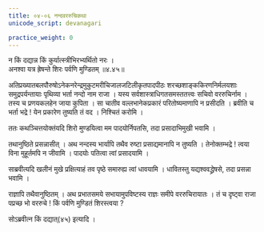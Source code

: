 ```yaml
---
title: ०४-०६ नन्दवररुचिकथा
unicode_script: devanagari

practice_weight: 0
---
```

न किं दद्यान्न किं कुर्यात्स्त्रीभिरभ्यर्थितो नरः ।  
अनश्वा यत्र ह्रेषन्ते शिरः पर्वणि मुण्डितम् ॥४.४५॥

अतिप्रख्यातबलपौरुषोऽनेकनरेन्द्रमुकुटमरीचिजालजटिलीकृतपादपीठः शरच्छशाङ्ककिरणनिर्मलयशाः समुद्रपर्यन्तायाः पृथिव्या भर्ता नन्दो नाम राजा । यस्य सर्वशास्त्राधिगतसमस्ततत्त्वः सचिवो वररुचिर्नाम । तस्य च प्रणयकलहेन जाया कुपिता । सा चातीव वल्लभानेकप्रकारं परितोष्यमाणापि न प्रसीदति । ब्रवीति च भर्ता भद्रे ! येन प्रकारेण तुष्यति तं वद । निश्चितं करोमि ।  

ततः कथञ्चित्तयोक्तंयदि शिरो मुण्डयित्वा मम पादयोर्निपतसि, तदा प्रसादाभिमुखी भवामि ।  

तथानुष्ठिते प्रसन्नासीत् । अथ नन्दस्य भार्यापि तथैव रुष्टा प्रसाद्यमानापि न तुष्यति । तेनोक्तम्भद्रे ! त्वया विना मुहूर्तमपि न जीवामि । पादयोः पतित्वा त्वां प्रसादयामि ।  

साब्रवीत्यदि खलीनं मुखे प्रक्षित्याहं तव पृष्ठे समारुह्य त्वां धावयामि । धावितस्तु यद्यश्ववद्ध्रेषसे, तदा प्रसन्ना भवामि ।  

राज्ञापि तथैवानुष्ठितम् । अथ प्रभातसमये सभायामुपविष्टस्य राज्ञः समीपे वररुचिरायातः । तं च दृष्ट्वा राजा पप्रच्छ भो वररुचे ! किं पर्वणि मुण्डितं शिरस्त्वया ?

सोऽब्रवीत्न किं दद्यात्(४५) इत्यादि ।

